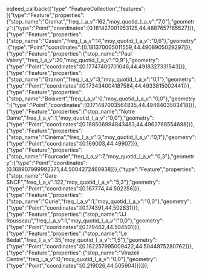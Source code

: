 eqfeed_callback({"type":"FeatureCollection","features":[{"type":"Feature","properties":{"stop_name":"Cramat","freq_l_a_v":162,"moy_quotid_l_a_v":"7,0"},"geometry":{"type":"Point","coordinates":[0.181427001953125,44.4887657165527]}},{"type":"Feature","properties":{"stop_name":"Cassin","freq_l_a_v":14,"moy_quotid_l_a_v":"0,6"},"geometry":{"type":"Point","coordinates":[0.181370005011559,44.4908905029297]}},{"type":"Feature","properties":{"stop_name":"Paul Valery","freq_l_a_v":20,"moy_quotid_l_a_v":"0,9"},"geometry":{"type":"Point","coordinates":[0.17747400701046,44.4918327331543]}},{"type":"Feature","properties":{"stop_name":"Granon","freq_l_a_v":3,"moy_quotid_l_a_v":"0,1"},"geometry":{"type":"Point","coordinates":[0.173434004187584,44.4933815002441]}},{"type":"Feature","properties":{"stop_name":"Boisvert","freq_l_a_v":0,"moy_quotid_l_a_v":"0,0"},"geometry":{"type":"Point","coordinates":[0.171487003564835,44.4946403503418]}},{"type":"Feature","properties":{"stop_name":"Notre Dame","freq_l_a_v":1,"moy_quotid_l_a_v":"0,0"},"geometry":{"type":"Point","coordinates":[0.168506994843483,44.4962768554688]}},{"type":"Feature","properties":{"stop_name":"Cinéma","freq_l_a_v":3,"moy_quotid_l_a_v":"0,1"},"geometry":{"type":"Point","coordinates":[0.169003,44.49907]}},{"type":"Feature","properties":{"stop_name":"Fourcade","freq_l_a_v":7,"moy_quotid_l_a_v":"0,3"},"geometry":{"type":"Point","coordinates":[0.168907999992371,44.5004272460938]}},{"type":"Feature","properties":{"stop_name":"Gare SNCF","freq_l_a_v":122,"moy_quotid_l_a_v":"5,3"},"geometry":{"type":"Point","coordinates":[0.167774,44.502356]}},{"type":"Feature","properties":{"stop_name":"Curie","freq_l_a_v":1,"moy_quotid_l_a_v":"0,0"},"geometry":{"type":"Point","coordinates":[0.174391,44.502831]}},{"type":"Feature","properties":{"stop_name":"JJ Rousseau","freq_l_a_v":1,"moy_quotid_l_a_v":"0,0"},"geometry":{"type":"Point","coordinates":[0.179462,44.504501]}},{"type":"Feature","properties":{"stop_name":"Le Bédat","freq_l_a_v":35,"moy_quotid_l_a_v":"1,5"},"geometry":{"type":"Point","coordinates":[0.182257995009422,44.5044975280762]}},{"type":"Feature","properties":{"stop_name":"Virazeil Centre","freq_l_a_v":0,"moy_quotid_l_a_v":"0,0"},"geometry":{"type":"Point","coordinates":[0.219026,44.505904]}}]});
